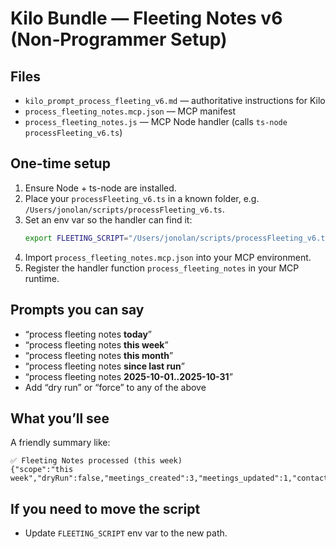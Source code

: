 
# Kilo Bundle — Fleeting Notes v6 (Non‑Programmer Setup)

## Files
- `kilo_prompt_process_fleeting_v6.md` — authoritative instructions for Kilo
- `process_fleeting_notes.mcp.json` — MCP manifest
- `process_fleeting_notes.js` — MCP Node handler (calls `ts-node processFleeting_v6.ts`)

## One-time setup
1. Ensure Node + ts-node are installed.
2. Place your `processFleeting_v6.ts` in a known folder, e.g. `/Users/jonolan/scripts/processFleeting_v6.ts`.
3. Set an env var so the handler can find it:
   ```bash
   export FLEETING_SCRIPT="/Users/jonolan/scripts/processFleeting_v6.ts"
   ```
4. Import `process_fleeting_notes.mcp.json` into your MCP environment.
5. Register the handler function `process_fleeting_notes` in your MCP runtime.

## Prompts you can say
- “process fleeting notes **today**”
- “process fleeting notes **this week**”
- “process fleeting notes **this month**”
- “process fleeting notes **since last run**”
- “process fleeting notes **2025-10-01..2025-10-31**”
- Add “dry run” or “force” to any of the above

## What you’ll see
A friendly summary like:
```
✅ Fleeting Notes processed (this week)
{"scope":"this week","dryRun":false,"meetings_created":3,"meetings_updated":1,"contacts_created":4,"contacts_updated":2,"contacts_triaged":1,"company_hubs_created":1,"tasks_added":11,"tasks_moved_to_completed":3,"skipped_notes":5,"processed_notes":12}
```

## If you need to move the script
- Update `FLEETING_SCRIPT` env var to the new path.
